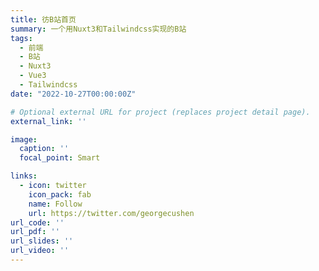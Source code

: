 ```yaml
---
title: 彷B站首页
summary: 一个用Nuxt3和Tailwindcss实现的B站
tags:
  - 前端
  - B站
  - Nuxt3
  - Vue3
  - Tailwindcss
date: "2022-10-27T00:00:00Z"

# Optional external URL for project (replaces project detail page).
external_link: ''

image:
  caption: ''
  focal_point: Smart

links:
  - icon: twitter
    icon_pack: fab
    name: Follow
    url: https://twitter.com/georgecushen
url_code: ''
url_pdf: ''
url_slides: ''
url_video: ''
---
```

